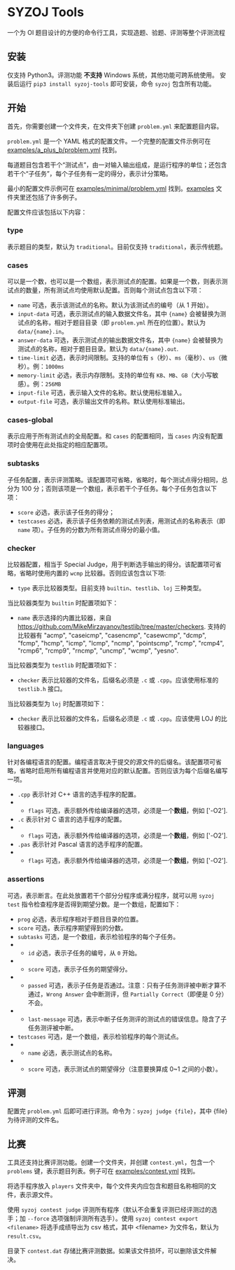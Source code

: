 # SYZOJ Tools
一个为 OI 题目设计的方便的命令行工具，实现造题、验题、评测等整个评测流程

## 安装
仅支持 Python3。评测功能 **不支持** Windows 系统，其他功能可跨系统使用。
安装后运行 `pip3 install syzoj-tools` 即可安装，命令 `syzoj` 包含所有功能。

## 开始
首先，你需要创建一个文件夹，在文件夹下创建 `problem.yml` 来配置题目内容。

`problem.yml` 是一个 YAML 格式的配置文件。一个完整的配置文件示例可在 [examples/a_plus_b/problem.yml](examples/a_plus_b/problem.yml) 找到。

每道题目包含若干个“测试点”，由一对输入输出组成，是运行程序的单位；还包含若干个“子任务”，每个子任务有一定的得分，表示计分策略。

最小的配置文件示例可在 [examples/minimal/problem.yml](examples/minimal/problem.yml) 找到。[examples](examples) 文件夹里还包括了许多例子。

配置文件应该包括以下内容：

### type
表示题目的类型，默认为 `traditional`。目前仅支持 `traditional`，表示传统题。

### cases
可以是一个数，也可以是一个数组，表示测试点的配置。如果是一个数，则表示测试点的数量，所有测试点均使用默认配置。否则每个测试点包含以下项：
* `name` 可选，表示该测试点的名称。默认为该测试点的编号（从 1 开始）。
* `input-data` 可选，表示测试点的输入数据文件名，其中 `{name}` 会被替换为测试点的名称，相对于题目目录（即 `problem.yml` 所在的位置）。默认为 `data/{name}.in`。
* `answer-data` 可选，表示测试点的输出数据文件名，其中 `{name}` 会被替换为测试点的名称，相对于题目目录。默认为 `data/{name}.out`.
* `time-limit` 必选，表示时间限制。支持的单位有 `s`（秒）、`ms`（毫秒）、`us`（微秒）。例：`1000ms`
* `memory-limit` 必选，表示内存限制。支持的单位有 `KB`、`MB`、`GB`（大小写敏感）。例：`256MB`
* `input-file` 可选，表示输入文件的名称。默认使用标准输入。
* `output-file` 可选，表示输出文件的名称。默认使用标准输出。

### cases-global
表示应用于所有测试点的全局配置。和 `cases` 的配置相同，当 `cases` 内没有配置项时会使用在此处指定的相应配置项。

### subtasks
子任务配置，表示评测策略。该配置项可省略，省略时，每个测试点得分相同，总分为 100 分；否则该项是一个数组，表示若干个子任务。每个子任务包含以下项：
* `score` 必选，表示该子任务的得分；
* `testcases` 必选，表示该子任务依赖的测试点列表，用测试点的名称表示（即 `name` 项）。子任务的分数为所有测试点得分的最小值。

### checker
比较器配置，相当于 Special Judge，用于判断选手输出的得分。该配置项可省略，省略时使用内置的 `wcmp` 比较器。否则应该包含以下项:
* `type` 表示比较器类型。目前支持 `builtin`、`testlib`、`loj` 三种类型。

当比较器类型为 `builtin` 时配置项如下：
* `name` 表示选择的内置比较器，来自 <https://github.com/MikeMirzayanov/testlib/tree/master/checkers>. 支持的比较器有 "acmp", "caseicmp", "casencmp", "casewcmp", "dcmp", "fcmp", "hcmp", "icmp", "lcmp", "ncmp", "pointscmp", "rcmp", "rcmp4", "rcmp6", "rcmp9", "rncmp", "uncmp", "wcmp", "yesno".

当比较器类型为 `testlib` 时配置项如下：
* `checker` 表示比较器的文件名，后缀名必须是 `.c` 或 `.cpp`。应该使用标准的 `testlib.h` 接口。

当比较器类型为 `loj` 时配置项如下：
* `checker` 表示比较器的文件名，后缀名必须是 `.c` 或 `.cpp`。应该使用 LOJ 的比较器接口。

### languages
针对各编程语言的配置。编程语言取决于提交的源文件的后缀名。该配置项可省略，省略时启用所有编程语言并使用对应的默认配置。否则应该为每个后缀名编写一项。
* `.cpp` 表示针对 C++ 语言的选手程序的配置。
* * `flags` 可选，表示额外传给编译器的选项，必须是一个**数组**，例如 ['-O2'].
* `.c` 表示针对 C 语言的选手程序的配置。
* * `flags` 可选，表示额外传给编译器的选项，必须是一个**数组**，例如 ['-O2'].
* `.pas` 表示针对 Pascal 语言的选手程序的配置。
* * `flags` 可选，表示额外传给编译器的选项，必须是一个**数组**，例如 ['-O2'].

### assertions
可选，表示断言。在此处放置若干个部分分程序或满分程序，就可以用 `syzoj test` 指令检查程序是否得到期望分数。是一个数组，配置如下：
* `prog` 必选，表示程序相对于题目目录的位置。
* `score` 可选，表示程序期望得到的分数。
* `subtasks` 可选，是一个数组，表示检验程序的每个子任务。
* * `id` 必选，表示子任务的编号，从 `0` 开始。
* * `score` 可选，表示子任务的期望得分。
* * `passed` 可选，表示子任务是否通过。注意：只有子任务测评被中断才算不通过，`Wrong Answer` 会中断测评，但 `Partially Correct`（即便是 0 分）不会。
* * `last-message` 可选，表示中断子任务测评的测试点的错误信息。隐含了子任务测评被中断。
* `testcases` 可选，是一个数组，表示检验程序的每个测试点。
* * `name` 必选，表示测试点的名称。
* * `score` 可选，表示测试点的期望得分（注意要换算成 0~1 之间的小数）。

## 评测
配置完 `problem.yml` 后即可进行评测。命令为：`syzoj judge {file}`，其中 {file} 为待评测的文件名。

## 比赛
工具还支持比赛评测功能。创建一个文件夹，并创建 `contest.yml`，包含一个 `problems` 键，表示题目列表。例子可在 [examples/contest.yml](examples/contest.yml) 找到。

将选手程序放入 `players` 文件夹中，每个文件夹内应包含和题目名称相同的文件，表示源文件。

使用 `syzoj contest judge` 评测所有程序（默认不会重复评测已经评测过的选手；加 `--force` 选项强制评测所有选手）。使用 `syzoj contest export <filename>` 将选手成绩导出为 csv 格式，其中 \<filename\> 为文件名，默认为 `result.csv`。

目录下 `contest.dat` 存储比赛评测数据。如果该文件损坏，可以删除该文件解决。
